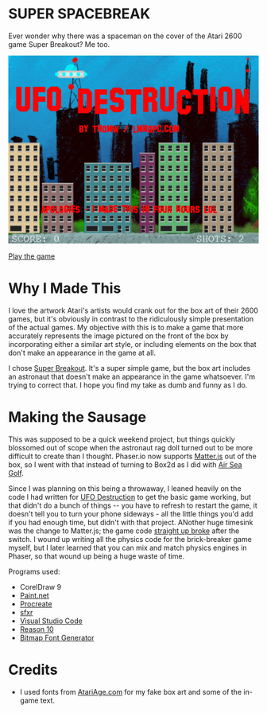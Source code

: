# SUPER SPACEBREAK
Ever wonder why there was a spaceman on the cover of the Atari 2600 game Super Breakout?  Me too.

![screenshot](https://github.com/ThomW/ufo-destruction/blob/master/screenshots/title.png?raw=true)

[Play the game](https://lmnopc.com/super-spacebreak/)

# Why I Made This

I love the artwork Atari's artists would crank out for the box art of their 2600 games, but it's obviously in contrast to the ridiculously simple presentation of the actual games. My objective with this is to make a game that more accurately represents the image pictured on the front of the box by incorporating either a similar art style, or including elements on the box that don't make an appearance in the game at all.  

I chose [Super Breakout](http://www.atarimania.com/game-atari-2600-vcs-super-breakout_7848.html). It's a super simple game, but the box art includes an astronaut that doesn't make an appearance in the game whatsoever. I'm trying to correct that. I hope you find my take as dumb and funny as I do.

# Making the Sausage

This was supposed to be a quick weekend project, but things quickly blossomed out of scope when the astronaut rag doll turned out to be more difficult to create than I thought. Phaser.io now supports [Matter.js](https://brm.io/matter-js/) out of the box, so I went with that instead of turning to Box2d as I did with [Air Sea Golf](http://www.lmnopc.com/air-sea-golf/).

Since I was planning on this being a throwaway, I leaned heavily on the code I had written for [UFO Destruction](http://lmnopc.com/ufo/) to get the basic game working, but that didn't do a bunch of things -- you have to refresh to restart the game, it doesn't tell you to turn your phone sideways - all the little things you'd add if you had enough time, but didn't with that project.  ANother huge timesink was the change to Matter.js;  the game code [straight up broke](http://lmnopc.com/games/super-spacebreak/index.html) after the switch. I wound up writing all the physics code for the brick-breaker game myself, but I later learned that you can mix and match physics engines in Phaser, so that wound up being a huge waste of time.

Programs used: 

* CorelDraw 9
* [Paint.net](https://www.getpaint.net/)
* [Procreate](https://apps.apple.com/us/app/procreate/id425073498)
* [sfxr](https://github.com/grimfang4/sfxr)
* [Visual Studio Code](https://code.visualstudio.com/)
* [Reason 10](https://www.reasonstudios.com/en/reason/new)
* [Bitmap Font Generator](https://www.angelcode.com/products/bmfont/)

# Credits

* I used fonts from [AtariAge.com](https://atariage.com/2600/archives/AtariFonts/index.html?SystemID=2600) for my fake box art and some of the in-game text.
